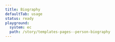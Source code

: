 ```yaml
---
title: Biography
defaultTab: usage
status: ready
playground:
  system: ec
  path: /story/templates-pages--person-biography
---
```

